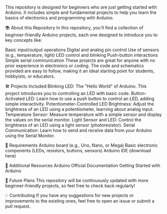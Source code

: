 This repository is designed for beginners who are just getting started with Arduino. It includes simple and fundamental projects to help you learn the basics of electronics and programming with Arduino.

📚 About this Repository
In this repository, you'll find a collection of beginner-friendly Arduino projects, each one designed to introduce you to key concepts like:

Basic input/output operations
Digital and analog pin control
Use of sensors (e.g., temperature, light)
LED control and blinking
Push-button interactions
Simple serial communication
These projects are great for anyone with no prior experience in electronics or coding. The code and schematics provided are easy to follow, making it an ideal starting point for students, hobbyists, or educators.

🛠️ Projects Included
Blinking LED: The "Hello World" of Arduino. This project introduces you to controlling an LED with basic code.
Button-Activated LED: Learn how to use a push button to control an LED, adding simple interactivity.
Potentiometer-Controlled LED Brightness: Adjust the brightness of an LED using a potentiometer, learning about analog input.
Temperature Sensor: Measure temperature with a simple sensor and display the values on the serial monitor.
Light Sensor and LED: Control the brightness of an LED using a light sensor (photoresistor).
Serial Communication: Learn how to send and receive data from your Arduino using the Serial Monitor.

🔧 Requirements
Arduino board (e.g., Uno, Nano, or Mega)
Basic electronic components (LEDs, resistors, buttons, sensors)
Arduino IDE (download here)

📖 Additional Resources
Arduino Official Documentation
Getting Started with Arduino

🚀 Future Plans
This repository will be continuously updated with more beginner-friendly projects, so feel free to check back regularly!

💡 Contributing
If you have any suggestions for new projects or improvements to the existing ones, feel free to open an issue or submit a pull request.
